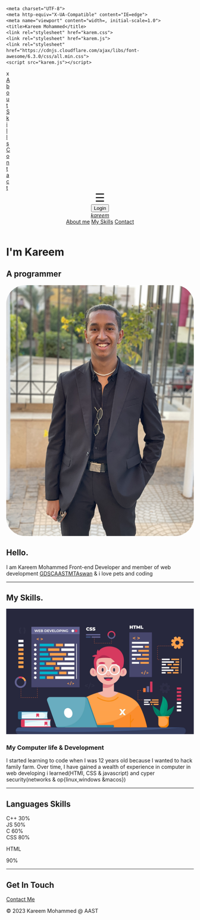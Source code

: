 <!DOCTYPE html>
<html lang="en">
<head>
    
    <meta charset="UTF-8">
    <meta http-equiv="X-UA-Compatible" content="IE=edge">
    <meta name="viewport" content="width=, initial-scale=1.0">
    <title>Kareem Mohammed</title>
    <link rel="stylesheet" href="karem.css">
    <link rel="stylesheet" href="karem.js">
    <link rel="stylesheet" href="https://cdnjs.cloudflare.com/ajax/libs/font-awesome/6.3.0/css/all.min.css">
    <script src="karem.js"></script>
</head>
<body>
    <div id="id01" style="display: none;">
        <form action="/action_page.php" method="post">
            <div class="imgcontainer">
                <span onclick="closeLogInTab()" class="close" title="Close Modal">×</span>
                <img src="avatar.jpg" alt="Avatar" class="avatar">
            </div>
            <div class="container">
                <label for="uname"><b>Username</b></label>
                    <input type="text" placeholder="Enter Username" name="uname" required>
                <label for="psw"><b>Password</b></label>
                    <input type="password" placeholder="Enter Password" name="psw" required>
                    <button type="submit">Login</button>
                <label>
                    <input type="checkbox" checked="checked" name="remember"> Remember me
                </label>
            </div>
            <div class="container">
                <button type="button" class="cancelbtn">Cancel</button>
                <span class="psw">Forgot<a href="#">password?</a></span>
            </div>
        </form>
    </div>
    <div id="mySidenav" class="sidenav" style="width: 0;">
    <a class="closebtn" onclick="closeNav()">x</a>
    <a href="#middle">About</a>
    <a href="#skills">Skills</a>
    <a href="#contact me">Contact</a>
    </div>
    <header>
        <div>
            <span class="btt" style="font-size:30px;cursor:pointer" onclick="openNav()">☰</span>
        </div>
            <div>
                <button onclick="viewLogInTab()" style="width:auto;" class="button">Login</button>
            </div>
        <a href="https://karemsaeed21.github.io/final-cvjs/#middle" class="logo"><i>kareem</i></a>
        <nav class="navigation">
            <a href="#middle">About me</a>
            <a href="#skills">My Skills</a>
            <a href="#contact me">Contact</a>
        </nav>
    </header> 
    <div class="top">
        <div class="title">
            <p><h1 class="H2">I'm Kareem</h1></p>
            <p><h2 class="H3">A <span>pro</span>grammer</h2></p>
        </div>
    </div>
    <div id="middle">
        <img class="img1" src="IMG_2676.JPG" alt=""width: 200px; style="border-radius: 50px;">
        <h2 class="hello">Hello.</h2>
        <p class="me">I am Kareem Mohammed Front-end Developer and member of web development  <span class="link1"><a href="https://www.facebook.com/GDSCAASTMTAswan" target="_blank">GDSCAASTMTAswan</a></span> & i love pets and coding  </p>
    </div>
    <hr>
    <div id="skills">
        <h2>My Skills.</h2>
        <div id="skill">
            <img class="img5" src="123.jpg" alt="">
            <h3 id="desi">My Computer life & Development</h3>
            <p id="me2">I started learning to code when I was 12 years old because I wanted to hack family farm. Over time, I
                have gained a wealth of experience in computer in web developing i learned(HTMl, CSS & javascript) and cyper security(networks & op{linux,windows &macos})</p>
        </div>
        <hr class="kkk">
        <h2>Languages Skills</h2>
            <div class="pie" style="--p:30">C++ 30%</div>
            <div class="pie" style="--p:40;--c:darkblue;--b:10px">JS 50%</div>
            <div class="pie no-round" style="--p:60;--c:purple;--b:15px">C 60%</div>
            <div class="pie animate no-round" style="--p:80;--c:orange;">CSS 80%</div>
            <div class="pie animate" style="--p:90;--c:lightgreen"><P>HTML</P>90%</div>
        <hr>
    </div>
    <div id="contact me">
        <h2>Get In Touch</h2>
        <a class="btn" href="mailto:karemsaeed1035@gmail.com">Contact Me</a>
    </div>
    <div id="last">
        <div class="social-icons">
            <a href="https://www.facebook.com/karem.saeed.399/" target="_blank"><i class="fa-brands fa-facebook"></i></a>
            <a href="https://www.instagram.com/karem_saeed24/" target="_blank"><i class="fa-brands fa-instagram"></i></a>
            <a href="https://twitter.com/KaremMohammed10" target="_blank"><i class="fa-brands fa-twitter"></i></a>
            <a href="https://www.linkedin.com/in/karem-mohamed-4a127b24a?lipi=urn%3Ali%3Apage%3Ad_flagship3_profile_view_base_contact_details%3Bm6YAiNoXQxqUj8Q4CbAZzA%3D%3D" target="_blank"><i class="fa-brands fa-linkedin"></i></a>
            <a href="https://github.com/karemsaeed21" target="_blank"><i class="fa-brands fa-github"></i></a>
        <p class="copyright">© 2023 Kareem Mohammed @ AAST</p>
    </div>
    </div>
</body>
</html>
